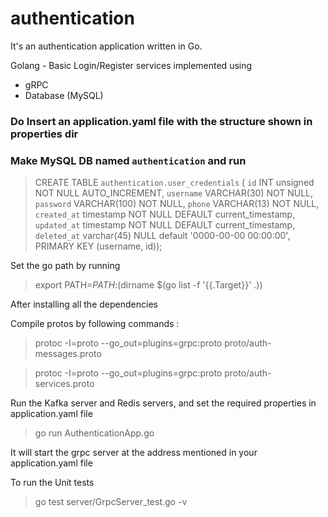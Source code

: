 # authentication
It's an authentication application written in Go.

Golang - Basic Login/Register services implemented using
- gRPC
- Database (MySQL)

### Do Insert an application.yaml file with the structure shown in properties dir

### Make MySQL DB named `authentication` and run 

> CREATE TABLE `authentication.user_credentials`
>          ( `id` INT unsigned NOT NULL AUTO_INCREMENT,
>            `username` VARCHAR(30) NOT NULL,
>            `password` VARCHAR(100) NOT NULL,
>            `phone` VARCHAR(13) NOT NULL,
>            `created_at` timestamp NOT NULL DEFAULT current_timestamp,
>            `updated_at` timestamp NOT NULL DEFAULT current_timestamp,
>            `deleted_at` varchar(45) NULL default '0000-00-00 00:00:00',
>             PRIMARY KEY (username, id)); 

Set the go path by running

> export PATH=$PATH:$(dirname $(go list -f '{{.Target}}' .))

After installing all the dependencies

Compile protos by following commands :

> protoc -I=proto --go_out=plugins=grpc:proto proto/auth-messages.proto

> protoc -I=proto --go_out=plugins=grpc:proto proto/auth-services.proto

Run the Kafka server and Redis servers, and set the required properties in application.yaml file

> go run AuthenticationApp.go

It will start the grpc server at the address mentioned in your application.yaml file

To run the Unit tests

> go test server/GrpcServer_test.go -v
